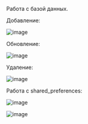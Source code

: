Работа с базой данных.

Добавление:

![image](https://github.com/user-attachments/assets/6180c04b-7fa5-41f1-8252-47364e9a0d4e)

Обновление:

![image](https://github.com/user-attachments/assets/c7adc62e-ec54-45f6-bb59-d605493a8856)

Удаление:

![image](https://github.com/user-attachments/assets/3937df1f-7a71-45ee-a80a-4708afbe7775)

Работа с shared_preferences:

![image](https://github.com/user-attachments/assets/318e8271-45bd-4226-b9e4-e88bb7ba02e4)

![image](https://github.com/user-attachments/assets/64b3fb48-8b75-4ecb-b212-6241c37722bf)

